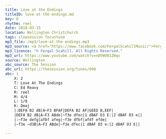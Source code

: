 ```yaml
---
title: Love at the Endings
titleID: love-at-the-endings.md
key: D
rhythm: reel
date: 2018-03-15
location: Wellington Christchurch
tags: slowsession focustune
mp3_file: /mp3/love-at-the-endings.mp3
mp3_source: <a href="https://www.facebook.com/FergalScahillMusic/">Fergal Scahill</a>, member of <a href="http://www.webanjo3.com/">We Banjo 3</a>
mp3_licence: "© Fergal Scahill. All Rights Reserved."
mp3_url: https://www.youtube.com/watch?v=nDVWO01ZWqs
source: Wellington
abc_source: The Session
abc_url: https://thesession.org/tunes/990
abc: |
    X: 2
    T: Love At The Endings
    C: Ed Reavy
    R: reel
    M: 4/4
    L: 1/8
    K: Dmaj
    |:DEFA B2 dB|A~F3 BFAF|DEFA B2 AF|GEED B,EEF|
    |DEFA B2 dB|A~F3 ABde|~f3e dfec|1 dBAF D3 E:|2 dBAF D3 e||
    |:~f3e defg|afbf afeg|~f3e dfbf|afdf efde|
    |~f3e ~d3B|A~F3 ABde|~f3e dfec|1 dBAF D3 e:|2 dBAF D3 E||

---
```

